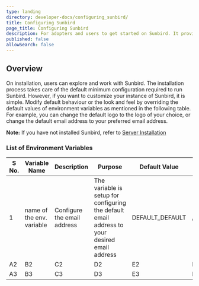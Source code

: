 ```yaml
---
type: landing
directory: developer-docs/configuring_sunbird/
title: Configuring Sunbird 
page_title: Configuring Sunbird 
description: For adopters and users to get started on Sunbird. It provides the list of configuration that need to be done to customize the sunbird 
published: false
allowSearch: false
---
```


## Overview

On installation,  users can explore and work with Sunbird.  The installation process takes care of the default minimum configuration required to run Sunbird. However, if you want to customize your instance of Sunbird, it is simple.
Modify default behaviour or the look and feel by overriding the default values of environment variables as mentioned in the following table.
For example, you can change the default logo to the logo of your choice, or  change the default email address to your preferred email address.

**Note:** If you have not installed Sunbird, refer to [Server Installation](\pages\developer-docs\installation\server_installation)

### List of Environment Variables

| S No.| Variable Name | Description | Purpose| Default Value | Path |
|---------|----------------|---------|----------|------|--------|
| 1 | name of the env. variable  | Configure the email address  | The variable is setup for configuring the default email address to your desired email address| DEFAULT_DEFAULT| /config/LMS/Var/2.0 |
| A2 | B2 | C2 | D2 | E2 | F2 |
| A3 | B3 | C3 | D3 | E3 | F3 |
